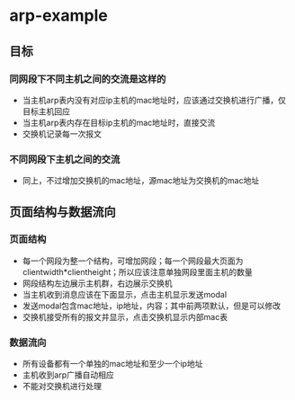 # arp-example
## 目标
### 同网段下不同主机之间的交流是这样的
* 当主机arp表内没有对应ip主机的mac地址时，应该通过交换机进行广播，仅目标主机回应
* 当主机arp表内存在目标ip主机的mac地址时，直接交流
* 交换机记录每一次报文
### 不同网段下主机之间的交流
* 同上，不过增加交换机的mac地址，源mac地址为交换机的mac地址
## 页面结构与数据流向
### 页面结构
* 每一个网段为整一个结构，可增加网段；每一个网段最大页面为clientwidth*clientheight；所以应该注意单独网段里面主机的数量
* 网段结构左边展示主机群，右边展示交换机
* 当主机收到消息应该在下面显示，点击主机显示发送modal
* 发送modal包含mac地址，ip地址，内容；其中前两项默认，但是可以修改
* 交换机接受所有的报文并显示，点击交换机显示内部mac表
### 数据流向
* 所有设备都有一个单独的mac地址和至少一个ip地址
* 主机收到arp广播自动相应
* 不能对交换机进行处理